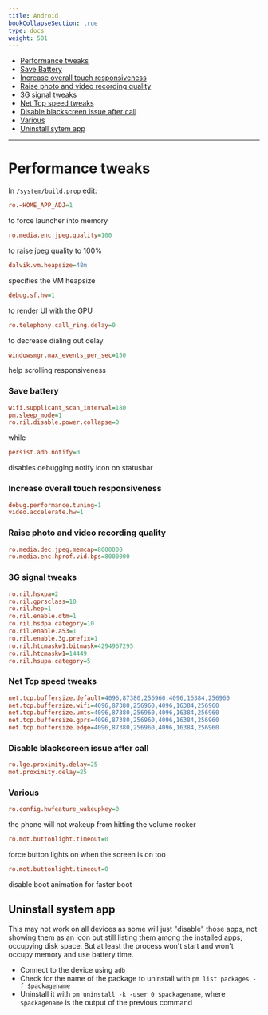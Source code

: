 ```yaml
---
title: Android
bookCollapseSection: true
type: docs
weight: 501
---
```


* [Performance tweaks](#performance-tweaks)
* [Save Battery](#save-battery)
* [Increase overall touch responsiveness](#increase-overall-touch-responsiveness)
* [Raise photo and video recording quality](#raise-photo-and-video-recording-quality)
* [3G signal tweaks](#3g-signal-tweaks)
* [Net Tcp speed tweaks](#net-tcp-speed-tweaks)
* [Disable blackscreen issue after call](#disable-blackscreen-issue-after-call)
* [Various](#various)
* [Uninstall sytem app](#uninstall-system-app)

-----------

# Performance tweaks
In `/system/build.prop` edit:

```cfg
ro.~HOME_APP_ADJ=1
```

to force launcher into memory

```cfg
ro.media.enc.jpeg.quality=100
```

to raise jpeg quality to 100%

```cfg
dalvik.vm.heapsize=48m
```

specifies the VM heapsize

```cfg
debug.sf.hw=1
```

to render UI with the GPU

```cfg
ro.telephony.call_ring.delay=0
```

to decrease dialing out delay

```cfg
windowsmgr.max_events_per_sec=150  
```

help scrolling responsiveness

### Save battery

```cfg
wifi.supplicant_scan_interval=180
pm.sleep_mode=1
ro.ril.disable.power.collapse=0
```
  
while

```cfg
persist.adb.notify=0  
```

disables debugging notify icon on statusbar

### Increase overall touch responsiveness

```cfg
debug.performance.tuning=1
video.accelerate.hw=1
```

### Raise photo and video recording quality

```cfg
ro.media.dec.jpeg.memcap=8000000
ro.media.enc.hprof.vid.bps=8000000
```

### 3G signal tweaks

```cfg
ro.ril.hsxpa=2
ro.ril.gprsclass=10 
ro.ril.hep=1
ro.ril.enable.dtm=1
ro.ril.hsdpa.category=10
ro.ril.enable.a53=1
ro.ril.enable.3g.prefix=1
ro.ril.htcmaskw1.bitmask=4294967295
ro.ril.htcmaskw1=14449
ro.ril.hsupa.category=5
```

### Net Tcp speed tweaks

```cfg
net.tcp.buffersize.default=4096,87380,256960,4096,16384,256960
net.tcp.buffersize.wifi=4096,87380,256960,4096,16384,256960
net.tcp.buffersize.umts=4096,87380,256960,4096,16384,256960
net.tcp.buffersize.gprs=4096,87380,256960,4096,16384,256960
net.tcp.buffersize.edge=4096,87380,256960,4096,16384,256960
```

### Disable blackscreen issue after call

```cfg
ro.lge.proximity.delay=25
mot.proximity.delay=25
```

### Various

```cfg
ro.config.hwfeature_wakeupkey=0  
```
	
the phone will not wakeup from hitting the volume rocker

```cfg
ro.mot.buttonlight.timeout=0
```
	
force button lights on when the screen is on too

```cfg
ro.mot.buttonlight.timeout=0  
```
	
disable boot animation for faster boot

## Uninstall system app

This may not work on all devices as some will just "disable" those apps, not showing them as an icon but still listing them among the installed apps, occupying disk space. But at least the process won't start and won't occupy memory and use battery time.

* Connect to the device using `adb`
* Check for the name of the package to uninstall with `pm list packages -f $packagename`
* Uninstall it with `pm uninstall -k -user 0 $packagename`, where `$packagename` is the output of the previous command
